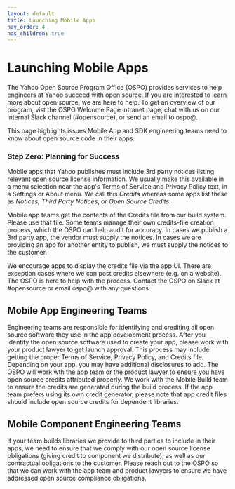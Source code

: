 ```yaml
---
layout: default
title: Launching Mobile Apps
nav_order: 4
has_children: true
---
```


# Launching Mobile Apps

The Yahoo Open Source Program Office (OSPO) provides services to help engineers at Yahoo succeed with open source. If you are interested to learn more about open source, we are here to help. To get an overview of our program, vist the OSPO Welcome Page intranet page, chat with us on our internal Slack channel (#opensource), or send an email to ospo@.

This page highlights issues Mobile App and SDK engineering teams need to know about open source code in their apps. 

### Step Zero: Planning for Success

Mobile apps that Yahoo publishes must include 3rd party notices listing relevant open source license information. We usually make this available in a menu selection near the app's Terms of Service and Privacy Policy text, in a Settings or About menu. We call this _Credits_ whereas some apps list these as _Notices_, _Third Party Notices_, or _Open Source Credits_.

Mobile app teams get the contents of the Credits file from our build system. Please use that file. Some teams manage their own credits-file creation process, which the OSPO can help audit for accuracy. In cases we publish a 3rd party app, the vendor must supply the notices. In cases we are providing an app for another entity to publish, we must supply the notices to the customer.

We encourage apps to display the credits file via the app UI. There are exception cases where we can post credits elsewhere (e.g. on a website). The OSPO is here to help with the process. Contact the OSPO on Slack at #opensource or email ospo@ with any questions.

## Mobile App Engineering Teams

Engineering teams are responsible for identifying and crediting all open source software they use in the app development process. After you identify the open source software used to create your app, please work with your product lawyer to get launch approval. This process may include getting the proper Terms of Service, Privacy Policy, and Credits file. Depending on your app, you may have additional disclosures to add. The OSPO will work wth the app team or the product lawyer to ensure you have open source credits attributed properly. We work with the Mobile Build team to ensure the credits are generated during the build process. If the app team prefers using its own credit generator, please note that app credit files should include open source credits for dependent libraries. 

## Mobile Component Engineering Teams

If your team builds libraries we provide to third parties to include in their apps, we need to ensure that we comply with our open source license obligations (giving credit to component we distribute), as well as our contractual obligations to the customer. Please reach out to the OSPO so that we can work with the app team and product lawyers to ensure we have addressed open source compliance obligations. 

